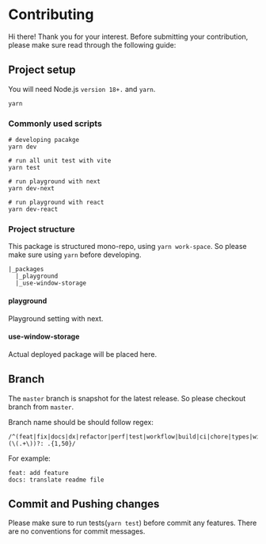 # Contributing

Hi there! Thank you for your interest.
Before submitting your contribution, please make sure read through the following guide:

## Project setup

You will need Node.js `version 18+.` and `yarn`.

```shell
yarn
```

### Commonly used scripts

```shell
# developing pacakge
yarn dev

# run all unit test with vite
yarn test

# run playground with next
yarn dev-next

# run playground with react
yarn dev-react
```

### Project structure

This package is structured mono-repo, using `yarn work-space`.
So please make sure using `yarn` before developing.

```shell
|_packages
  |_playground
  |_use-window-storage
```

#### playground

Playground setting with next.

#### use-window-storage

Actual deployed package will be placed here.

## Branch

The `master` branch is snapshot for the latest release.
So please checkout branch from `master`.

Branch name should be should follow regex:

```
/^(feat|fix|docs|dx|refactor|perf|test|workflow|build|ci|chore|types|wip|release|deps)(\(.+\))?: .{1,50}/
```

For example:

```
feat: add feature
docs: translate readme file
```

## Commit and Pushing changes

Please make sure to run tests(`yarn test`) before commit any features.
There are no conventions for commit messages.
